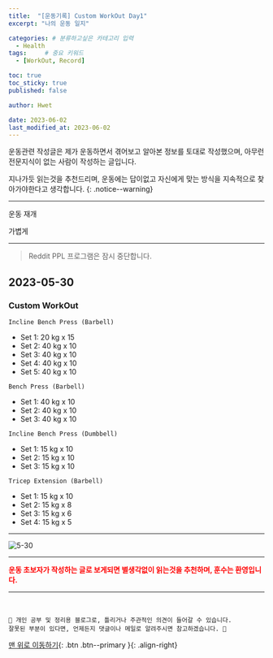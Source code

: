 ```yaml
---
title:  "[운동기록] Custom WorkOut Day1"  
excerpt: "나의 운동 일지"

categories: # 분류하고싶은 카테고리 입력
  - Health
tags:     # 중요 키워드
  - [WorkOut, Record]

toc: true
toc_sticky: true
published: false

author: Hwet

date: 2023-06-02
last_modified_at: 2023-06-02
---
```


운동관련 작성글은 제가 운동하면서 겪어보고 알아본 정보를 토대로 작성했으며, 아무런 전문지식이 없는 사람이 작성하는 글입니다.

지나가듯 읽는것을 추천드리며, 운동에는 답이없고 자신에게 맞는 방식을 지속적으로 찾아가야한다고 생각합니다.
{: .notice--warning}

***

운동 재개 

가볍게

*** 

> Reddit PPL 프로그램은 잠시 중단합니다.

## 2023-05-30

### Custom WorkOut

`Incline Bench Press (Barbell)`

- Set 1: 20 kg x 15
- Set 2: 40 kg x 10
- Set 3: 40 kg x 10
- Set 4: 40 kg x 10
- Set 5: 40 kg x 10

`Bench Press (Barbell)`

- Set 1: 40 kg x 10
- Set 2: 40 kg x 10
- Set 3: 40 kg x 10

`Incline Bench Press (Dumbbell)`

- Set 1: 15 kg x 10
- Set 2: 15 kg x 10
- Set 3: 15 kg x 10

`Tricep Extension (Barbell)`

- Set 1: 15 kg x 10
- Set 2: 15 kg x 8
- Set 3: 15 kg x 6
- Set 4: 15 kg x 5


---

![5-30](https://github.com/hwet-j/hwet-j.github.io/assets/81364742/8aa2a837-c9e8-458b-a54e-dbad18b8af0d)

***

<strong style="color:red">운동 초보자가 작성하는 글로 보게되면 별생각없이 읽는것을 추천하며, 훈수는 환영입니다.</strong>



***
<br>
    
    📢 개인 공부 및 정리용 블로그로, 틀리거나 주관적인 의견이 들어갈 수 있습니다.
    잘못된 부분이 있다면, 언제든지 댓글이나 메일로 알려주시면 참고하겠습니다. 🔔

[맨 위로 이동하기](#){: .btn .btn--primary }{: .align-right}